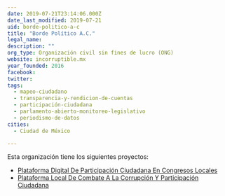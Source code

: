 ```yaml
---
date: 2019-07-21T23:14:06.000Z
date_last_modified: 2019-07-21
uid: borde-politico-a-c
title: "Borde Político A.C."
legal_name: 
description: ""
org_type: Organización civil sin fines de lucro (ONG)
website: incorruptible.mx
year_founded: 2016
facebook: 
twitter: 
tags:
  - mapeo-ciudadano
  - transparencia-y-rendicion-de-cuentas
  - participación-ciudadana
  - parlamento-abierto-monitoreo-legislativo
  - periodismo-de-datos
cities: 
  - Ciudad de México

---
```


Esta organización tiene los siguientes proyectos:

- [Plataforma Digital De Participación Ciudadana En Congresos Locales](/proyectos/plataforma-digital-de-participacion-ciudadana-en-congresos-locales)
- [Plataforma Local De Combate A La Corrupción Y Participación Ciudadana](/proyectos/plataforma-local-de-combate-a-la-corrupcion-y-participacion-ciudadana)
